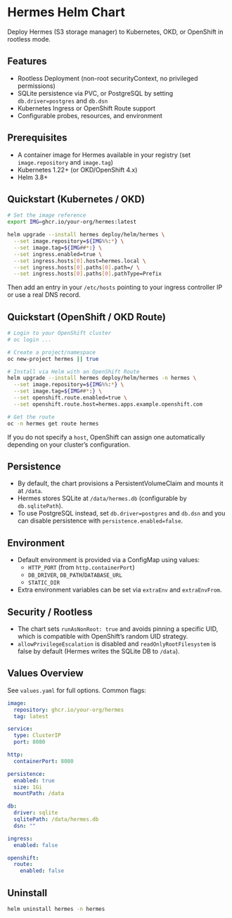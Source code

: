 # Hermes Helm Chart

Deploy Hermes (S3 storage manager) to Kubernetes, OKD, or OpenShift in rootless mode.

## Features
- Rootless Deployment (non-root securityContext, no privileged permissions)
- SQLite persistence via PVC, or PostgreSQL by setting `db.driver=postgres` and `db.dsn`
- Kubernetes Ingress or OpenShift Route support
- Configurable probes, resources, and environment

## Prerequisites
- A container image for Hermes available in your registry (set `image.repository` and `image.tag`)
- Kubernetes 1.22+ (or OKD/OpenShift 4.x)
- Helm 3.8+

## Quickstart (Kubernetes / OKD)

```bash
# Set the image reference
export IMG=ghcr.io/your-org/hermes:latest

helm upgrade --install hermes deploy/helm/hermes \
  --set image.repository=${IMG%%:*} \
  --set image.tag=${IMG##*:} \
  --set ingress.enabled=true \
  --set ingress.hosts[0].host=hermes.local \
  --set ingress.hosts[0].paths[0].path=/ \
  --set ingress.hosts[0].paths[0].pathType=Prefix
```

Then add an entry in your `/etc/hosts` pointing to your ingress controller IP or use a real DNS record.

## Quickstart (OpenShift / OKD Route)

```bash
# Login to your OpenShift cluster
# oc login ...

# Create a project/namespace
oc new-project hermes || true

# Install via Helm with an OpenShift Route
helm upgrade --install hermes deploy/helm/hermes -n hermes \
  --set image.repository=${IMG%%:*} \
  --set image.tag=${IMG##*:} \
  --set openshift.route.enabled=true \
  --set openshift.route.host=hermes.apps.example.openshift.com

# Get the route
oc -n hermes get route hermes
```

If you do not specify a `host`, OpenShift can assign one automatically depending on your cluster’s configuration.

## Persistence
- By default, the chart provisions a PersistentVolumeClaim and mounts it at `/data`.
- Hermes stores SQLite at `/data/hermes.db` (configurable by `db.sqlitePath`).
- To use PostgreSQL instead, set `db.driver=postgres` and `db.dsn` and you can disable persistence with `persistence.enabled=false`.

## Environment
- Default environment is provided via a ConfigMap using values:
  - `HTTP_PORT` (from `http.containerPort`)
  - `DB_DRIVER`, `DB_PATH`/`DATABASE_URL`
  - `STATIC_DIR`
- Extra environment variables can be set via `extraEnv` and `extraEnvFrom`.

## Security / Rootless
- The chart sets `runAsNonRoot: true` and avoids pinning a specific UID, which is compatible with OpenShift’s random UID strategy.
- `allowPrivilegeEscalation` is disabled and `readOnlyRootFilesystem` is false by default (Hermes writes the SQLite DB to `/data`).

## Values Overview
See `values.yaml` for full options. Common flags:

```yaml
image:
  repository: ghcr.io/your-org/hermes
  tag: latest

service:
  type: ClusterIP
  port: 8080

http:
  containerPort: 8080

persistence:
  enabled: true
  size: 1Gi
  mountPath: /data

db:
  driver: sqlite
  sqlitePath: /data/hermes.db
  dsn: ""

ingress:
  enabled: false

openshift:
  route:
    enabled: false
```

## Uninstall
```bash
helm uninstall hermes -n hermes
```
